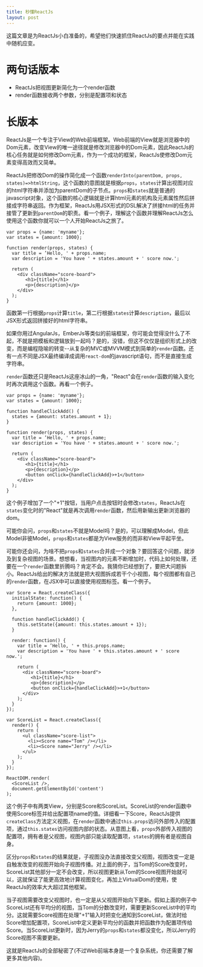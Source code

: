 ```yaml
---
title: 秒懂ReactJs
layout: post
---
```


这篇文章是为ReactJs小白准备的，希望他们快速抓住ReactJs的要点并能在实践中随机应变。

# 两句话版本
- ReactJs把视图更新简化为一个render函数
- render函数接收两个参数，分别是配置项和状态

# 长版本

ReactJs是一个专注于View的Web前端框架。Web前端的View就是浏览器中的Dom元素，改变View的唯一途径就是修改浏览器中的Dom元素，因此ReactJs的核心任务就是如何修改Dom元素，作为一个成功的框架，ReactJs使修改Dom元素变得高效而又简单。

ReactJs把修改Dom的操作简化成一个函数`renderInto(parentDom, props, states)=>htmlString`，这个函数的意图就是根据`props`，`states`计算出视图对应的html字符串并添加为parentDom的子节点。`props`和`states`就是普通的javascript对象，这个函数的核心逻辑就是计算html元素的机构及元素属性然后拼接成字符串返回。作为框架，ReactJs用JSX形式的DSL解决了拼接html的任务并接管了更新到`parentDom`的职责。看一个例子，理解这个函数并理解ReactJs怎么使用这个函数你就可以一个人开始ReactJs之旅了。

```
var props = {name: 'myname'};
var states = {amount: 1000};

function render(props, states) {
  var title = ’Hello, ' + props.name;
  var description = 'You have ' + states.amount + ' score now.';

  return (
    <div className="score-board">
       <h1>{title}</h1>
       <p>{description}</p>
    </div>
  );
}
```

函数第一行根据`props`计算`title`，第二行根据`states`计算`description`，最后以JSX形式返回拼接好的html字符串。

如果你用过AngularJs，EmberJs等类似的前端框架，你可能会觉得没什么了不起，不就是把模板和逻辑放到一起吗？是的，没错，但这不仅仅是组织形式上的改变，而是编程隐喻的转变--从复杂的MVC或MVVM模式到简单的`render`函数。还有一点不同是JSX最终编译成调用`react-dom`的javascript语句，而不是直接生成字符串。

`render`函数还只是ReactJs这座冰山的一角，"React"会在`render`函数的输入变化时再次调用这个函数。再看一个例子。

```
var props = {name: 'myname'};
var states = {amount: 1000};

function handleClickAdd() {
  states = {amount: states.amount + 1};
}

function render(props, states) {
  var title = ’Hello, ' + props.name;
  var description = 'You have ' + states.amount + ' score now.';

  return (
    <div className="score-board">
       <h1>{title}</h1>
       <p>{description}</p>
       <button onClick={handleClickAdd}>+1</button>
    </div>
  );
}
```

这个例子增加了一个"+1"按钮，当用户点击按钮时会修改`states`，ReactJs在`states`变化时的"React"就是再次调用`render`函数，然后用新输出更新浏览器的dom。

可能你会问，`props`和`states`不就是Model吗？是的，可以理解成Model，但此Model非彼Model，`props`和`states`都是为View服务的而非和View平起平坐。

可能你还会问，为啥不把`props`和`states`合并成一个对象？要回答这个问题，就涉及到复杂视图的场景。想想看，当视图内的元素不断增加时，代码上如何处理，还要在一个`render`函数里折腾吗？肯定不会。我猜你已经想到了，要把大问题拆小。ReactJs给出的解决方法就是把大视图拆成若干个小视图，每个视图都有自己的`render`函数，在JSX中可以直接使用视图标签。看一个例子。

```
var Score = React.createClass({
  initialState: function() {
    return {amount: 1000};
  },

  function handleClickAdd() {
    this.setState({amount: this.states.amount + 1});
  }

  render: function() {
    var title = ’Hello, ' + this.props.name;
    var description = 'You have ' + this.states.amount + ' score now.';

    return (
      <div className="score-board">
         <h1>{title}</h1>
         <p>{description}</p>
         <button onClick={handleClickAdd}>+1</button>
      </div>
    );
  }
});

var ScoreList = React.createClass({
  render() {
    return (
      <ul className="score-list">
        <li><Score name="Tom" /></li>
        <li><Score name="Jerry" /></li>
      </ul>
    );
  }
});

ReactDOM.render(
  <ScoreList />,
  document.getElementById('content')
);

```

这个例子中有两类View，分别是Score和ScoreList。ScoreList的render函数中使用Score标签并给出配置项name的值。详细看一下Score，ReactJs提供`createClass`方法定义视图，在`render`函数中通过`this.props`访问外部传入的配置项，通过`this.states`访问视图内部的状态。从意图上看，`props`外部传入视图的配置项，拥有者是父视图，视图内部只能读取配置项，`states`的拥有者是视图自身。

区分`props`和`states`的结果就是，子视图没办法直接改变父视图，视图改变一定是自触发改变的视图开始向子视图传播。对上面的例子，当Tom的Score改变时，ScoreList其他部分一定不会改变，所以视图更新从Tom的Score视图开始就可以，这就保证了能更高效地计算视图变化，再加上VirtualDom的使用，使ReactJs的效率大大超过其他框架。

当子视图需要改变父视图时，也一定是从父视图开始向下更新。假如上面的例子中ScoreList还有平均分的视图，当Tom的分数改变时，需要更新ScoreList中的平均分。这就需要Score视图在处理"+1"输入时把变化通知到ScoreList，做法时给Score增加配置项，ScoreList中定义更新平均分的函数并把函数作为配置项传给Score。当ScoreList更新时，因为Jerry的`props`和`states`都没变化，所以Jerry的Score视图不需要更新。

这就是ReactJs的全部秘密了(不过Web前端本身是一个复杂系统，你还需要了解更多其他内容)。
